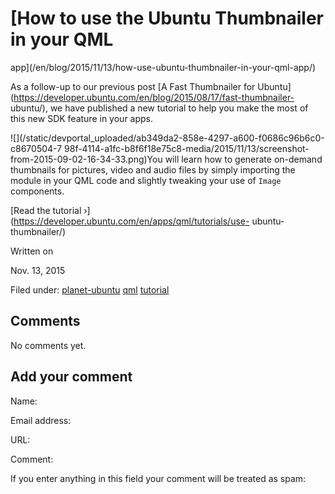 





#  [How to use the Ubuntu Thumbnailer in your QML
app](/en/blog/2015/11/13/how-use-ubuntu-thumbnailer-in-your-qml-app/)

As a follow-up to our previous post [A Fast Thumbnailer for
Ubuntu](https://developer.ubuntu.com/en/blog/2015/08/17/fast-thumbnailer-
ubuntu/), we have published a new tutorial to help you make the most of this
new SDK feature in your apps.

![](/static/devportal_uploaded/ab349da2-858e-4297-a600-f0686c96b6c0-c8670504-7
98f-4114-a1fc-b8f6f18e75c8-media/2015/11/13/screenshot-
from-2015-09-02-16-34-33.png)You will learn how to generate on-demand
thumbnails for pictures, video and audio files by simply importing the module
in your QML code and slightly tweaking your use of `Image` components.

[Read the tutorial ›](https://developer.ubuntu.com/en/apps/qml/tutorials/use-
ubuntu-thumbnailer/)

Written on

Nov. 13, 2015

Filed under: [planet-ubuntu](/en/blog/tags/planet-ubuntu/)
[qml](/en/blog/tags/qml/) [tutorial](/en/blog/tags/tutorial/)





## Comments

No comments yet.

## Add your comment

Name:

Email address:

URL:

Comment:

If you enter anything in this field your comment will be treated as spam:





